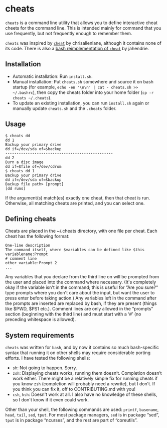 cheats
======

`cheats` is a command line utility that allows you to define interactive cheat cheets for the command line.
This is intended mainly for command that you use frequently, but not frequently enough to remember them.

`cheats` was inspired by [`cheat`](https://github.com/chrisallenlane/cheat) by chrisallenlane, although it contains none of its code. There is also a [bash reimplementation of `cheat`](https://github.com/jahendrie/cheat) by jahendrie.

Installation
------------

* Automatic installation: Run `install.sh`.
* Manual installation: Put `cheats.sh` somewhere and source it on bash startup (for example, `echo -en '\n\n' | cat - cheats.sh >> ~/.bashrc`), then copy the cheats folder into your home folder (`cp -r cheats ~/.cheats`).
* To update an existing installation, you can run `install.sh` again or manually update `cheats.sh` and the `.cheats` folder.

Usage
-----

    $ cheats dd
    dd 1
    Backup your primary drive
    dd if=/dev/sda of=$backup
    ------------------------------------------------
    dd 2
    Burn a disc image
    dd if=$file of=/dev/cdrom
    $ cheats dd 1
    Backup your primary drive
    dd if=/dev/sda of=$backup
    Backup file path> [prompt]
    [dd runs]

If the argument(s) match(es) exactly one cheat, then that cheat is run.
Otherwise, all matching cheats are printed, and you can select one.

Defining cheats
---------------

Cheats are placed in the ~/.cheats directory, with one file per cheat.
Each cheat has the following format:

    One-line description
    The command itself, where $variables can be defined like $this
    variablename:Prompt
    # comment line
    other_variable:Prompt 2
    ...

Any variables that you declare from the third line on will be prompted from the user and placed into the command where necessary.
(It's completely okay if the variable isn't in the command; this is useful for “Are you sure?“ type prompts where you don't care about the input, but want the user to press enter before taking action.)
Any variables left in the command after the prompts are inserted are replaced by bash, if they are present (things like $PWD, $PS1 etc.).
Comment lines are only allowed in the “prompts” section (beginning with the third line) and must start with a ‘#’ (no preceding whitespace is allowed).

System requirements
-------------------

`cheats` was written for `bash`, and by now it contains so much bash-specific syntax that running it on other shells may require considerable porting efforts. I have tested the following shells:

  * `sh`: Not going to happen. Sorry.
  * `zsh`: Displaying cheats works, running them doesn’t. Completion doesn’t work either. There might be a relatively simple fix for running cheats if you know `zsh` (completion will probably need a rewrite), but I don’t. If you think you can fix it, off to CONTRIBUTING.md with you!
  * `csh`, `ksh`: Doesn't work at all. I also have no knowledge of these shells, so I don't know if it even could work.

Other than your shell, the following commands are used: `printf`, `basename`, `head`, `tail`, `sed`, `tput`. For most package managers, `sed` is in package “sed”, `tput` is in package “ncurses”, and the rest are part of “coreutils”.
